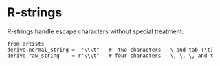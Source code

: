 # R-strings

R-strings handle escape characters without special treatment:

```prql
from artists
derive normal_string =  "\\\t"   #  two characters - \ and tab (\t)
derive raw_string    = r"\\\t"   # four characters - \, \, \, and t
```
